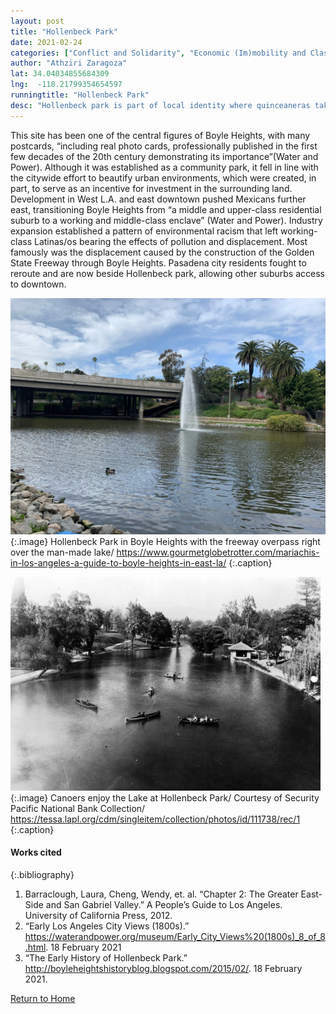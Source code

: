 ```yaml
---
layout: post
title: "Hollenbeck Park"
date: 2021-02-24
categories: ["Conflict and Solidarity", "Economic (Im)mobility and Class" , "Social Identity and Diversity"]
author: "Athziri Zaragoza"
lat: 34.04034855684309
lng:  -118.21799354654597
runningtitle: "Hollenbeck Park"
desc: "Hollenbeck park is part of local identity where quinceaneras take pictures, people fish, youth skate, and the annual 4th of July firework show is held."
---
```

This site has been one of the central figures of Boyle Heights, with many postcards, “including real photo cards, professionally published in the first few decades of the 20th century demonstrating its importance”(Water and Power). Although it was established as a community park, it fell in line with the citywide effort to beautify urban environments, which were created, in part, to serve as an incentive for investment in the surrounding land. Development in West L.A. and east downtown pushed Mexicans further east, transitioning Boyle Heights from “a middle and upper-class residential suburb to a working and middle-class enclave” (Water and Power). Industry expansion established a pattern of environmental racism that left working-class Latinas/os bearing the effects of pollution and displacement. Most famously was the displacement caused by the construction of the Golden State Freeway through Boyle Heights. Pasadena city residents fought to reroute and are now beside Hollenbeck park, allowing other suburbs access to downtown.

![Hollenbeck Park](images/HollenbeckPark_Pin3_image1.jpg)
   {:.image} 
Hollenbeck Park in Boyle Heights with the freeway overpass right over the man-made lake/ https://www.gourmetglobetrotter.com/mariachis-in-los-angeles-a-guide-to-boyle-heights-in-east-la/ 
   {:.caption} 

![Hollenbeck Park](images/HollenbeckPark_Pin3_image2.jpg)
   {:.image} 
Canoers enjoy the Lake at Hollenbeck Park/ Courtesy of Security Pacific National Bank Collection/ https://tessa.lapl.org/cdm/singleitem/collection/photos/id/111738/rec/1
   {:.caption} 

#### Works cited

{:.bibliography}
1. Barraclough, Laura, Cheng, Wendy, et. al. “Chapter 2: The Greater East-Side and San Gabriel Valley.” A People’s Guide to Los Angeles.  University of California Press, 2012.
2. “Early Los Angeles City Views (1800s).” https://waterandpower.org/museum/Early_City_Views%20(1800s)_8_of_8.html. 18 February 2021
3. “The Early History of Hollenbeck Park.” http://boyleheightshistoryblog.blogspot.com/2015/02/. 18 February 2021.

[Return to Home](https://uclachicanxstudies.github.io/BarrioSuburbanisms/)
